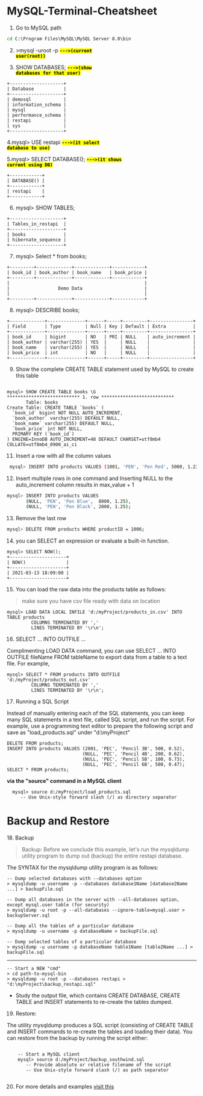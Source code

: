 <span style="color:red"><Strong><h1>MySQL-Terminal-Cheatsheet</h1></strong></span> 

1. Go to MySQL path  
```cmd 
cd C:\Program Files\MySQL\MySQL Server 8.0\bin
```

2. \>mysql -uroot -p   <code style="background:yellow;color:black"><strong>--->(current user(root))</strong></code>

3. SHOW DATABASES;  <code style="background:yellow;color:black"><strong>--->(show databases for that user)</strong></code>
```mysql
+--------------------+
| Database           |
+--------------------+
| demosql            |
| information_schema |
| mysql              |
| performance_schema |
| restapi            |
| sys                |
+--------------------+
```

4.mysql> USE restapi  <code style="background:yellow;color:black"><strong>--->(it select database to use)</strong></code>

5.mysql> SELECT DATABASE();   <code style="background:yellow;color:black"><strong>--->(it shows current using DB)</strong></code>
```mysql
+------------+
| DATABASE() |
+------------+
| restapi    |
+------------+
```

6.  mysql> SHOW TABLES; 
```mysql
+--------------------+
| Tables_in_restapi  |
+--------------------+
| books              |
| hibernate_sequence |
+--------------------+
```

7. mysql> Select * from books; 
```mysql
+---------+-------------+-------------+------------+
| book_id | book_author | book_name   | book_price |
+---------+-------------+-------------+------------+
|                                                  |
|                  Demo Data                       |
|                                                  |
+---------+-------------+-------------+------------+
```

8. mysql> DESCRIBE books; 
```mysql
+-------------+--------------+------+-----+---------+----------------+
| Field       | Type         | Null | Key | Default | Extra          |
+-------------+--------------+------+-----+---------+----------------+
| book_id     | bigint       | NO   | PRI | NULL    | auto_increment |
| book_author | varchar(255) | YES  |     | NULL    |                |
| book_name   | varchar(255) | YES  |     | NULL    |                |
| book_price  | int          | NO   |     | NULL    |                |
+-------------+--------------+------+-----+---------+----------------+
```

9. Show the complete CREATE TABLE statement used by MySQL to create this table
```mysql

mysql> SHOW CREATE TABLE books \G
*************************** 1. row ***************************
       Table: books
Create Table: CREATE TABLE `books` (
  `book_id` bigint NOT NULL AUTO_INCREMENT,
  `book_author` varchar(255) DEFAULT NULL,
  `book_name` varchar(255) DEFAULT NULL,
  `book_price` int NOT NULL,
  PRIMARY KEY (`book_id`)
) ENGINE=InnoDB AUTO_INCREMENT=48 DEFAULT CHARSET=utf8mb4 COLLATE=utf8mb4_0900_ai_ci
```

11. Insert a row with all the column values
 ```bash
  mysql> INSERT INTO products VALUES (1001, 'PEN', 'Pen Red', 5000, 1.23);
 ```  
 
12. Insert multiple rows in one command and Inserting NULL to the auto_increment column results in max_value + 1
  ```bash
  mysql> INSERT INTO products VALUES
         (NULL, 'PEN', 'Pen Blue',  8000, 1.25),
         (NULL, 'PEN', 'Pen Black', 2000, 1.25);
   ``` 
   
13. Remove the last row
 ```bash
mysql> DELETE FROM products WHERE productID = 1006;
```

14. you can SELECT an expression or evaluate a built-in function.
```mysql
mysql> SELECT NOW();
+---------------------+
| NOW()               |
+---------------------+
| 2021-03-13 18:09:00 |
+---------------------+
```

15. You can load the raw data into the products table as follows:
>make sure you have csv file ready with data on location
```mysql 
mysql> LOAD DATA LOCAL INFILE 'd:/myProject/products_in.csv' INTO TABLE products
         COLUMNS TERMINATED BY ','
         LINES TERMINATED BY '\r\n';
   ```

16. SELECT ... INTO OUTFILE ...

  Complimenting LOAD DATA command, you can use SELECT ... INTO OUTFILE fileName FROM tableName to export data from a table to a text file. For example,

```mysql
mysql> SELECT * FROM products INTO OUTFILE 'd:/myProject/products_out.csv' 
         COLUMNS TERMINATED BY ','
         LINES TERMINATED BY '\r\n';
   ```
   
17. Running a SQL Script
 
Instead of manually entering each of the SQL statements, you can keep many SQL statements in a text file, called SQL script, and run the script. For example, use a programming text editor to prepare the following script and save as "load_products.sql" under "d:\myProject"

```mysql
DELETE FROM products;
INSERT INTO products VALUES (2001, 'PEC', 'Pencil 3B', 500, 0.52),
                            (NULL, 'PEC', 'Pencil 4B', 200, 0.62),
                            (NULL, 'PEC', 'Pencil 5B', 100, 0.73),
                            (NULL, 'PEC', 'Pencil 6B', 500, 0.47);
SELECT * FROM products;
```

<Strong>via the "source" command in a MySQL client</strong>

```mysql
  mysql> source d:/myProject/load_products.sql
     -- Use Unix-style forward slash (/) as directory separator
 ```
 
<h1> Backup and Restore </h1>
18. Backup

>Backup: Before we conclude this example, let's run the mysqldump utility program to dump out (backup) the entire restapi database.

The SYNTAX for the mysqldump utility program is as follows:


```mysql
-- Dump selected databases with --databases option
> mysqldump -u username -p --databases database1Name [database2Name ...] > backupFile.sql

-- Dump all databases in the server with --all-databases option, except mysql.user table (for security)
> mysqldump -u root -p --all-databases --ignore-table=mysql.user > backupServer.sql
  
-- Dump all the tables of a particular database
> mysqldump -u username -p databaseName > backupFile.sql

-- Dump selected tables of a particular database
> mysqldump -u username -p databaseName table1Name [table2Name ...] > backupFile.sql
```
---
```mysql
-- Start a NEW "cmd"
> cd path-to-mysql-bin
> mysqldump -u root -p --databases restapi > "d:\myProject\backup_restapi.sql"
```
* Study the output file, which contains CREATE DATABASE, CREATE TABLE and INSERT statements to re-create the tables dumped.

19. Restore:

The utility mysqldump produces a SQL script (consisting of CREATE TABLE and INSERT commands to re-create the tables and loading their data). You can restore from the backup by running the script either:

```mysql

    -- Start a MySQL client
    mysql> source d:/myProject/backup_southwind.sql
       -- Provide absolute or relative filename of the script
       -- Use Unix-style forward slash (/) as path separator
       
   ```


20. For more details and examples <a href="https://www3.ntu.edu.sg/home/ehchua/programming/sql/MySQL_Beginner.html" title="ntu">visit this</a>

